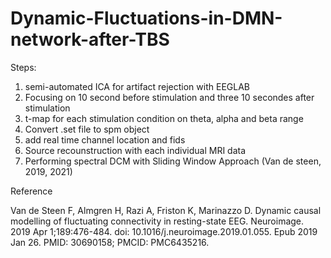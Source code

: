 # Dynamic-Fluctuations-in-DMN-network-after-TBS


Steps:
1. semi-automated ICA for artifact rejection with EEGLAB
2. Focusing on 10 second before stimulation and three 10 secondes after stimulation
3. t-map for each stimulation condition on theta, alpha and beta range
4. Convert .set file to spm object
5. add real time channel location and fids
6. Source recounstruction with each individual MRI data
7. Performing spectral DCM with Sliding Window Approach (Van de steen, 2019, 2021)


Reference

Van de Steen F, Almgren H, Razi A, Friston K, Marinazzo D. Dynamic causal modelling of fluctuating connectivity in resting-state EEG. Neuroimage. 2019 Apr 1;189:476-484. doi: 10.1016/j.neuroimage.2019.01.055. Epub 2019 Jan 26. PMID: 30690158; PMCID: PMC6435216.
